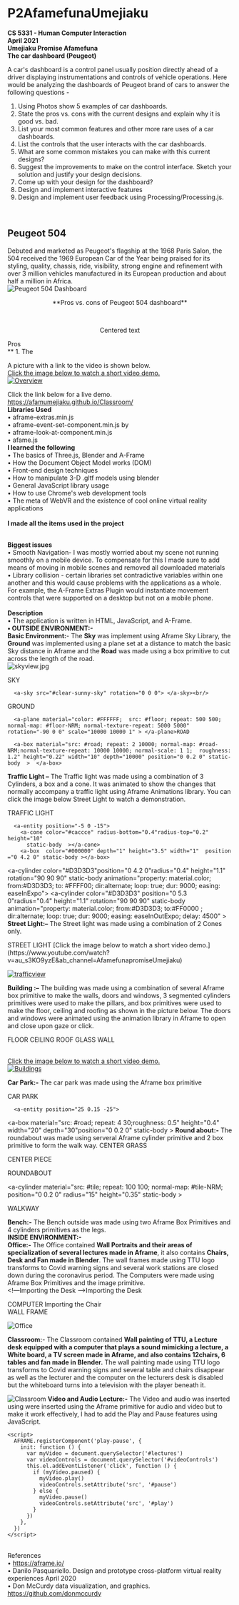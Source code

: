 # P2AfamefunaUmejiaku
**CS 5331 - Human Computer Interaction**<br/>
**April 2021<br/>
Umejiaku Promise Afamefuna<br/>
The car dashboard (Peugeot) <br/>**

A car's dashboard is a control panel usually position directly ahead of a driver displaying instrumentations and controls of vehicle operations. Here would be analyzing the dashboards of Peugeot brand of cars to answer the following questions -  

1. Using Photos show 5 examples of car dashboards.
2. State the pros vs. cons with the current designs and explain why it is good vs. bad.
3. List your most common features and other more rare uses of a car dashboards.
4. List the controls that the user interacts with the car dashboards.
5. What are some common mistakes you can make with this current designs?
6. Suggest the improvements to make on the control interface. Sketch your solution and justify your design decisions.
7. Come up with your design for the dashboard?
8. Design and implement interactive features
9. Design and implement user feedback using Processing/Processing.js.

<br/>

## Peugeot 504<br/>
Debuted and marketed as Peugeot's flagship at the 1968 Paris Salon, the 504 received the 1969 European Car of the Year being praised for its styling, quality, chassis, ride, visibility, strong engine and refinement with over 3 million vehicles manufactured in its European production and about half a million in Africa.<br/>
![Peugeot 504 Dashboard](504.jpg)<br/>
<p align="center" style=bold>
**Pros vs. cons of Peugeot 504 dashboard**
</p><br/>
<p style="text-align: center;">Centered text</p>
Pros<br/>**
1. The 



A  picture with a link to the video is shown below.<br/>
[ Click the image below to watch a short video demo.](https://www.youtube.com/watch?v=2r75rA8yok8&ab_channel=AfamefunapromiseUmejiaku) <br/>
[ ![Overview](overview.png)](https://www.youtube.com/watch?v=2r75rA8yok8&ab_channel=AfamefunapromiseUmejiaku)<br/>

Click the link below for a live demo.<br/>
https://afamumejiaku.github.io/Classroom/<br/>
**Libraries Used**<br/>
•	aframe-extras.min.js<br/>
•	aframe-event-set-component.min.js by<br/>
•	aframe-look-at-component.min.js<br/>
•	afame.js<br/>
**I learned the following**<br/>
•	The basics of Three.js, Blender and A-Frame<br/>
•	How the Document Object Model works (DOM)<br/>
•	Front-end design techniques <br/>
•	How to manipulate 3-D .gltf models using blender<br/>
•	General JavaScript library usage<br/>
•	How to use Chrome's web development tools<br/>
•	The meta of WebVR and the existence of cool online virtual reality applications<br/><br/>
**I made all the items used in the project**
<br/><br/>

**Biggest issues**<br/>
•	Smooth Navigation- I was mostly worried about my scene not running smoothly on a mobile device. To compensate for this I made sure to add means of moving in mobile scenes and removed all downloaded materials<br/>
•	Library collision - certain libraries set contradictive variables within one another and this would cause problems with the applications as a whole. For example, the A-Frame Extras Plugin would instantiate movement controls that were supported on a desktop but not on a mobile phone.<br/><br/>
**Description**<br/>
•	The application is written in HTML, JavaScript, and A-Frame.<br/>
**•	OUTSIDE ENVIRONMENT:- <br/>**
**Basic Environment:**- The **Sky** was implement using Aframe Sky Library, the **Ground** was implemented using a plane set at a distance to match the basic Sky distance in Aframe and the **Road** was made using a box primitive to cut across the length of the road.<br/>
 ![skyview.jpg](skyview.jpg)<br/>
 <!-- Sky-->SKY
      <a-sky src="#clear-sunny-sky" rotation="0 0 0"> </a-sky><br/>
 <!-- Ground | Realistic Style-->GROUND
      <a-plane material="color: #FFFFFF;  src: #floor; repeat: 500 500;  normal-map: #floor-NRM; normal-texture-repeat: 5000 5000" rotation="-90 0 0" scale="10000 10000 1" > </a-plane>ROAD
 <!-- Road -->
      <a-box material="src: #road; repeat: 2 10000; normal-map: #road-NRM;normal-texture-repeat: 10000 10000; normal-scale: 1 1;  roughness: 1.2" height="0.22" width="10" depth="10000" position="0 0.2 0" static-body  >  </a-box>
**Traffic Light –** The Traffic light was made using a combination of 3 Cylinders, a box and a cone. It was animated to show the changes that normally accompany a traffic light using Aframe Animations library. You can click the image below Street Light to watch a demonstration. <br/>
<!-- Traffic Light  1-->TRAFFIC LIGHT
      <a-entity position="-5 0 -15">
        <a-cone color="#caccce" radius-bottom="0.4"radius-top="0.2"  height="10"
          static-body  ></a-cone>
        <a-box  color="#000000" depth="1" height="3.5" width="1"  position     ="0 4.2 0" static-body ></a-box>
<a-cylinder  color="#008000"  position="0 3.1 0" radius="0.4" height="1.1" rotation="90 90 90"  static-body
animation="property: material.color; from:#008000; to:#D3D3D3 ; dir:alternate;  loop: true; dur: 9000; easing: easeInOutExpo; delay: 4500"></a-cylinder>
<a-cylinder color="#D3D3D3"position="0 4.2 0"radius="0.4" height="1.1"
rotation="90 90 90" static-body
animation="property: material.color; from:#D3D3D3; to: #FFFF00; dir:alternate;  loop: true; dur: 9000; easing: easeInExpo"></a-cylinder>
<a-cylinder color="#D3D3D3" position="0 5.3 0"radius="0.4" height="1.1"
rotation="90 90 90" static-body
animation="property: material.color; from:#D3D3D3; to:#FF0000 ; dir:alternate;  loop: true; dur: 9000; easing: easeInOutExpo; delay: 4500" ></a-cylinder>
</a-entity>
**Street Light:–** The Street light was made using a combination of 2 Cones only. 
  <!-- Street Light  1-->STREET LIGHT
 <a-entity position="0 0 -15">
 <a-cone color="#caccce" radius-bottom="0.4" radius-top="0.2" height="10"
 static-body ></a-cone>
<a-cone color="#caccce" radius-bottom="0.2" radius-top="0.7" height="0.7"
position="0 5.3 0" transparent="false" opacity="0.4" static-body
> </a-cone>       </a-entity>
 [Click the image below to watch a short video demo.](https://www.youtube.com/watch?v=au_s3KO9yzE&ab_channel=AfamefunapromiseUmejiaku)<br/>
 
[ ![trafficview](trafficview.jpg)](https://www.youtube.com/watch?v=au_s3KO9yzE&ab_channel=AfamefunapromiseUmejiaku) <br/>

**Building :–** The building was made using a combination of several Aframe box primitive to make the walls, doors and windows, 3 segmented cylinders primitives were used to make the pillars, and box primitives were used to make the floor, ceiling and roofing as shown in the picture below. The doors and windows were animated using the animation library in Aframe to open and close upon gaze or click.<br/>
<!-- Floor -->FLOOR
<a-entity position="25 0.1 25">
<a-box material="src: #classTile; repeat: 30 20;
height="0.4" width="20" depth="30" position="0 0.2 0" static-body> </a-box>
<!-- Ceiling -->CEILING
<a-box material="src: #ceiling; repeat: 20 30;
 height="0.1" width="20" depth="30" position="0 8 0" static-body>
<!-- Roof -->ROOF
<a-box material="src: #roof; repeat: 30 20; height="0.3" width="20" depth="30" position="0 8.11 0" colour="black" static-body> </a-box>
<!—wall in several segments Showing two here -->
<a-box height="4"  width="10" depth="1" position="5 0 -14.5" src="wall.jpg"
 repeat="20 4" roughness="0.5" static-body></a-box>
<a-box height="4" width="10" depth="1" position="-5 0 -5"src="wall.jpg"
 repeat="20 4"normal-map="#wall-NRM" roughness="0.5"static-body></a-box>
<!—window with animation function -->
<a-box height="4" width="4" depth="0.5" position="-4 4 14.75" src="window.jpg"
roughness="0.5" opacity="0.7"
animation="property: position; to:-  6 14.5; easing: linear; dur: 3000; startEvents: fusing"
animation__2="property: position; to:- 4 14.75; easing: linear; dur: 3000;startEvents: click"  static-body > </a-box>
<!—Glass Wall -->GLASS WALL
<a-box height="8" width="1" depth="5" position="-9.5 2 -2.5" src="glasswall.jpg"
opacity="0.9" static-body > </a-box>
<!—Door with animation function -->
<a-box height="6" width="0.3" depth="2" position="0 3 -13" src="door.jpg"
animation="property: rotation; to:0 90 0; easing: linear; dur: 3000; startEvents: fusing"
animation__2="property: rotation; to:0 0 0; easing: linear; dur: 3000;startEvents: click"  static-body ></a-box>
<!—Pillars-->
<a-entity position="-7.5 0 -12.5"> <a-cylinder src="wall.jpg" repeat="4 2"
Height="4" position="0 4 0" static-body ></a-cylinder> 
<a-cylinder src="wall.jpg" repeat="1 1" normal-map="#wall-NRM" roughness="0.5"
radius="1.5" segments-radial="8" Height="2" position="0 7 0" static-body
></a-cylinder> <a-cylinder src="wall.jpg" repeat="4 2" normal-map="#wall-NRM"
normal-texture-repeat="4 2" roughness="0.5" radius="2" segments-radial="8"
 Height="4" position="0 2 0" static-body ></a-cylinder></a-entity></a-entity>

<br/> [Click the image below to watch a short video demo.](https://www.youtube.com/watch?v=2u3ibCEF7rA&ab_channel=AfamefunapromiseUmejiaku)<br/>
 [![Buildings](buildings.jpg)](https://www.youtube.com/watch?v=2u3ibCEF7rA&ab_channel=AfamefunapromiseUmejiaku)<br/>
 
**Car Park:-** The car park was made using the Aframe box primitive
 <!-- Car Park  1-->CAR PARK
      <a-entity position="25 0.15 -25">
<a-box material="src: #road; repeat: 4 30;roughness: 0.5"
 height="0.4"    width="20"  depth="30"position="0 0.2 0" static-body ></a-box>
  </a-entity>
**Round about:-** The roundabout was made using serveral Aframe cylinder primitive and 2 box primitive to form the walk way.
      <!-- center Grass --> CENTER GRASS
<a-cylinder material="src: #grass; repeat: 100 100; normal-map: #grass-NRM;
normal-texture-repeat: 1000 1000 normal-scale: 1 -1; roughness: 0.5" 
position="0 0.3 0" radius="10" height="0.35" static-body ></a-cylinder>
<!-- center --> CENTER PIECE
<a-cylinder material="src: #flagTile; repeat: 50 50; normal-map: #flagTile-NRM;
normal-texture-repeat: 50 50 normal-scale: 1 1; roughness: 0.2" position="0 0.35 0"  radius="5" height="0.4"  static-body></a-cylinder>
<!-- Round About  --> ROUNDABOUT
<a-cylinder material="src: #tile; repeat: 100 100; normal-map: #tile-NRM;
position="0 0.2 0" radius="15" height="0.35" static-body ></a-cylinder>
<!-- walk way 1 --> WALKWAY
<a-box material="src: #tile; repeat: 40 100; normal-map: #tile-NRM; normal-texture-repeat: 40 100;"  height="0.3" width="7" depth="60" position="0 0.2 0"
rotation="0 45 0" color="#ffffff" static-body>  </a-box>
**Bench:-** The Bench outside was made using two Aframe Box Primitives and 4 cylinders primitives as the legs.<br/>
**INSIDE ENVIRONMENT:- <br/>
Office:-** The Office contained **Wall Portraits and their areas of specialization of several lectures made in Aframe**, it also contains **Chairs, Desk and Fan made in Blender**. The wall frames made using TTU logo transforms to Covid warning signs and several work stations are closed down during the coronavirus period. The Computers were made using Aframe Box Primitives and the image primitive.<br/>
<!—Importing the Desk -->Importing the Desk
<a-entity gltf-model="#desk" rotation="0 -90 0" scale="0.65 0.6 0.65"
position="9 -1.4 5">
<!-- Computer -->COMPUTER
<a-entity position="3.7 6.5 2.5" scale="1.5 3 1" >
<a-box color="black"depth="0.3"height="0.1"width="0.5"position="0 0 0"></a-box>
<a-box color="black"depth="0.1"height="0.3"width="0.2"position="0 0.2 0"></a-box>
<a-box color="black"depth="0.1"height="0.9"width="1.3"position="0 0.6 0">
<a-image id="screen1"src="#welcome"position="0 0 0.051" width="1.1" height="0.8"
 ></a-image>  </a-box> </a-entity> </a-entity>
<!—Importing the Chair -->Importing the Chair
<a-entity gltf-model="#Chair"rotation="0 90 0"scale="0.4 0.4 0.4" position="4.2 0 9.3"static-body></a-entity>
<!—wall Frame --><br/>WALL FRAME
<a-box material="src: #tommy"position="-9.1 5.7 6.25" height="4"width="0.3"
depth="2" shader="flat"> </a-box>

![Office](office.jpg)

 
**Classroom:**- The Classroom contained **Wall painting of TTU, a Lecture desk equipped with a computer that plays a sound mimicking a lecture, a White board, a TV screen made in Aframe, and also contains 12chairs, 6 tables and fan made in Blender.** The wall painting made using TTU logo transforms to Covid warning signs and several table and chairs disappear as well as the lecturer and the computer on the lecturers desk is disabled but the whiteboard turns into a television with the player beneath it.
 
![Classroom](classroom.jpg)
**Video and Audio Lecture:-** The Video and audio was inserted using were inserted using the Aframe primitive for audio and video but to make it work effectively, I had to add the Play and Pause features using JavaScript.
<script>
      AFRAME.registerComponent('play', {
        init: function () {
          var myEl = document.querySelector('#man')
          this.el.addEventListener('click', function () {
            myEl.components.sound.playSound()
          })
        },
      })
    </script>

    <script>
      AFRAME.registerComponent('play-pause', {
        init: function () {
          var myVideo = document.querySelector('#lectures')
          var videoControls = document.querySelector('#videoControls')
          this.el.addEventListener('click', function () {
            if (myVideo.paused) {
              myVideo.play()
              videoControls.setAttribute('src', '#pause')
            } else {
              myVideo.pause()
              videoControls.setAttribute('src', '#play')
            }
          })
        },
      })
    </script>
<br/>References<br/>
•	https://aframe.io/<br/>
•	Danilo Pasquariello. Design and prototype cross-platform virtual reality experiences April 2020<br/>
•	Don McCurdy data visualization, and graphics. https://github.com/donmccurdy

